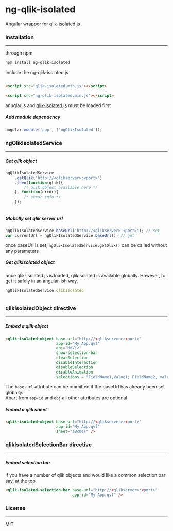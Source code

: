 # ng-qlik-isolated

Angular wrapper for [qlik-isolated.js](https://github.com/hrivks/qlik-isolated)
 
### Installation
---

through npm

```bash
npm install ng-qlik-isolated
```

Include the ng-qlik-isolated.js 
```HTML

<script src="qlik-isolated.min.js"></script> 

<script src="ng-qlik-isolated.min.js"></script>
```
anuglar.js and [qlik-isolated.js](https://github.com/hrivks/qlik-isolated) must be loaded first

##### Add module dependency
```javascript
angular.module('app', ['ngQlikIsolated']);
```

### ngQlikIsolatedService
---
##### Get qlik object
```javascript
ngQlikIsolatedService
    .getQlik('http://<qlikserver>:<port>')
    .then(function(qlik){ 
        /* qlik object available here */
    }, function(error){
        /* error info */
    });
    
```

##### Globally set qlik server url
```javascript
ngQlikIsolatedService.baseUrl('http://<qlikserver>:<port>'); // set
var currentUrl = ngQlikIsolatedService.baseUrl(); // get
```
once baseUrl is set, `ngQlikIsolatedService.getQlik()` can be called without any parameters

##### Get qlikIsolated object
once qlik-isolated.js is loaded, qlikIsolated is available globally. However, to get it safely in an angular-ish way,
```javascript
ngQlikIsolatedService.qlikIsolated
    
```

### qlikIsolatedObject directive
---
##### Embed a qlik object

```html
<qlik-isolated-object base-url="http://<qlikserver>:<port>"
                      app-id="My App.qvf"
                      obj="HdVjz"
                      show-selection-bar
                      clearSelection
                      disableInteraction
                      disableSelection
                      disableAnimation
                      selections = "FieldName1,Value1; FieldName2, value1, value2" />
```
The `base-url` attribute can be ommitted if the baseUrl has already been set globally. <br>
Apart from `app-id` and `obj` all other attributes are optional

##### Embed a qlik sheet

```html
<qlik-isolated-object base-url="http://<qlikserver>:<port>"
                      app-id="My App.qvf"
					  sheet="aBcDeF" />
```
### qlikIsolatedSelectionBar directive
---

##### Embed selection bar
if you have a number of qlik objects and would like a common selection bar say, at the top

```HTML
<qlik-isolated-selection-bar base-url="http://<qlikserver>:<port>"
                             app-id="My App.qvf" />
```

### License
---
MIT